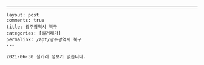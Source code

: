 ---
    layout: post
    comments: true
    title: 광주광역시 북구
    categories: [실거래가]
    permalink: /apt/광주광역시 북구
    ---

    2021-06-30 실거래 정보가 없습니다.

    